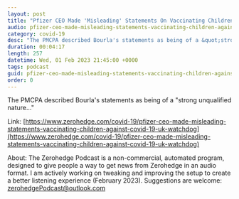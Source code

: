 ```yaml
---
layout: post
title: "Pfizer CEO Made 'Misleading' Statements On Vaccinating Children Against COVID-19: UK Watchdog"
audio: pfizer-ceo-made-misleading-statements-vaccinating-children-against-covid-19-uk-watchdog-0
category: covid-19
desc: "The PMCPA described Bourla's statements as being of a &quot;strong unqualified nature...&quot;"
duration: 00:04:17
length: 257
datetime: Wed, 01 Feb 2023 21:45:00 +0000
tags: podcast
guid: pfizer-ceo-made-misleading-statements-vaccinating-children-against-covid-19-uk-watchdog-0
order: 0
---
```

The PMCPA described Bourla's statements as being of a &quot;strong unqualified nature...&quot;

Link: [https://www.zerohedge.com/covid-19/pfizer-ceo-made-misleading-statements-vaccinating-children-against-covid-19-uk-watchdog](https://www.zerohedge.com/covid-19/pfizer-ceo-made-misleading-statements-vaccinating-children-against-covid-19-uk-watchdog)

About: The Zerohedge Podcast is a non-commercial, automated program, designed to give people a way to get news from Zerohedge in an audio format.  I am actively working on tweaking and improving the setup to create a better listening experience (February 2023).  Suggestions are welcome: [zerohedgePodcast@outlook.com](mailto:zerohedgePodcast@outlook.com)